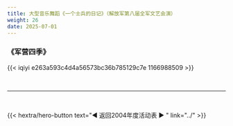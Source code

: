 ```yaml
---
title: 大型音乐舞蹈《一个士兵的日记》（解放军第八届全军文艺会演）
weight: 26
date: 2025-07-01
---
```


### 《军营四季》

{{< iqiyi e263a593c4d4a56573bc36b785129c7e 1166988509 >}}



<br>
<hr>
<br>


{{< hextra/hero-button text="◀ 返回2004年度活动表 ▶ " link="../" >}}